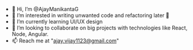 - 👋 Hi, I’m @AjayManikantaG
- 👀 I’m interested in writing unwanted code and refactoring later 🤣
- 🌱 I’m currently learning UI/UX design
- 💞️ I’m looking to collaborate on big projects with technologies like React, Node, Angular. 
- 📫 Reach me at "ajay.vijay1123@gmail.com"

<!---
AjayManikantaG/AjayManikantaG is a ✨ special ✨ repository because its `README.md` (this file) appears on your GitHub profile.
You can click the Preview link to take a look at your changes.
--->
